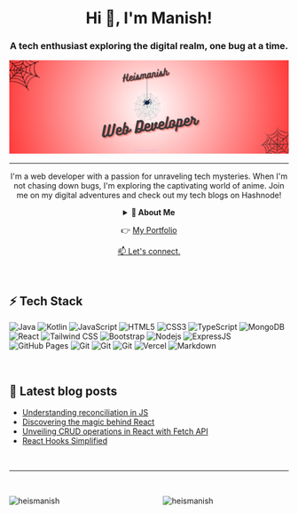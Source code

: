 <h1 align="center"> Hi 👋, I'm Manish!</h1>


<h3 align="center"><b>A tech enthusiast exploring the digital realm, one bug at a time.</b></h3>

![Banner](@Heismanish(2).png)

---


<div align="center">


  <span> I'm a web developer with a passion for unraveling tech mysteries. When I'm not chasing down bugs, I'm exploring the captivating world of anime. Join me on my digital adventures and check out my tech blogs on Hashnode!</span>
      
  <details >	
    <summary><b>💁 About Me</b></summary>
      <p>
      An IT undergrad and a curious soul on a quest to unravel the mysteries of the tech universe. With a trusty toolkit that includes HTML5, CSS3, JavaScript, React.js, Node.js, and more, I navigate through the digital terrain. But here's the twist    I'm not just a tech enthusiast; I'm also an <strong>error explorer 🔍</strong>. When I'm not chasing down bugs, you'll find me immersing in my favorite anime world 💙. Let's join forces to turn ideas into digital adventures! 🚀🕵️‍♂️
         
  </p>
       
</details>

<p>👉 <a href="https://portfolio-blue-two-14.vercel.app/">My Portfolio</a></p>
<a href="https://linktr.ee/heismanish">📫 Let's connect.</a>
      </div>
<p>&nbsp;</p>

## ⚡ Tech Stack

![Java](https://img.shields.io/badge/Java-ED8B00?style=for-the-badge&logo=openjdk&logoColor=white)
![Kotlin](https://img.shields.io/badge/Kotlin-0095D5?&style=for-the-badge&logo=kotlin&logoColor=white)
![JavaScript](https://img.shields.io/badge/JavaScript-323330?style=for-the-badge&logo=javascript&logoColor=F7DF1E)
![HTML5](https://img.shields.io/badge/HTML5-E34F26?style=for-the-badge&logo=html5&logoColor=white)
![CSS3](https://img.shields.io/badge/CSS3-1572B6?style=for-the-badge&logo=css3&logoColor=white)
![TypeScript](https://img.shields.io/badge/TypeScript-007ACC?style=for-the-badge&logo=typescript&logoColor=white) 
![MongoDB](https://img.shields.io/badge/MongoDB-4EA94B?style=for-the-badge&logo=mongodb&logoColor=white)
![React](https://img.shields.io/badge/React-20232A?style=for-the-badge&logo=react&logoColor=61DAFB)
![Tailwind CSS](https://img.shields.io/badge/Tailwind_CSS-38B2AC?style=for-the-badge&logo=tailwind-css&logoColor=white)
![Bootstrap](https://img.shields.io/badge/Bootstrap-563D7C?style=for-the-badge&logo=bootstrap&logoColor=white)
![Nodejs](https://img.shields.io/badge/Node.js-43853D?style=for-the-badge&logo=node.js&logoColor=white)
![ExpressJS](https://img.shields.io/badge/Express.js-404D59?style=for-the-badge)
![GitHub Pages](https://img.shields.io/badge/GitHub%20Pages-%23327FC7.svg?logo=github&logoColor=white)
![Git](https://img.shields.io/badge/-GIT-black?style=flat-square&logo=git)
![Git](https://img.shields.io/badge/-LINUX-black?style=flat-square&logo=linux)
![Git](https://img.shields.io/badge/-FIREBASE-black?style=flat-square&logo=firebase)
![Vercel](https://img.shields.io/badge/VERCEL%20-%23000000.svg?logo=vercel&logoColor=white)
![Markdown](https://img.shields.io/badge/Markdown-000000?style=for-the-badge&logo=markdown&logoColor=white)
<p>&nbsp;</p>


## 📖 Latest blog posts

- [Understanding reconciliation in JS](https://heismanish.hashnode.dev/understanding-reconciliation-in-js)
- [Discovering the magic behind React](https://heismanish.hashnode.dev/discovering-the-magic-behind-react)
- [Unveiling CRUD operations in React with Fetch API](https://heismanish.hashnode.dev/unveiling-crud-operations-in-react-with-fetch-api)
- [React Hooks Simplified](https://heismanish.hashnode.dev/react-hooks-simplified)
<p>&nbsp;</p>

---

<!--widgets-->

<p>&nbsp;</p>

<!-- Github-stats -->
<p><img align="left" src="https://github-readme-stats.vercel.app/api?username=Heismanish&show_icons=true&theme=tokyonight"        alt="heismanish" width="45%"/></p>
       
<!-- streak stats -->
<!-- 
[![GitHub Streak](https://streak-stats.demolab.com?user=Heismanish&theme=tokyonight&border_radius=5)](https://git.io/streak-stats) -->

<p><img align="right" src="https://streak-stats.demolab.com?user=Heismanish&theme=tokyonight&border_radius=5" alt="heismanish" width="45%"/></p>

